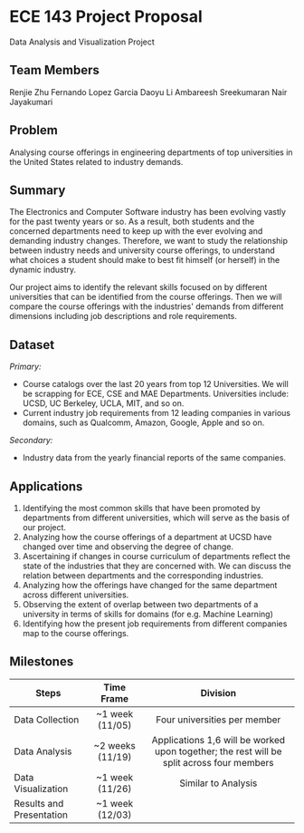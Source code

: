 # ECE 143 Project Proposal
Data Analysis and Visualization Project

## Team Members
Renjie Zhu
Fernando Lopez Garcia
Daoyu Li
Ambareesh Sreekumaran Nair Jayakumari

## Problem
Analysing course offerings in engineering departments of top universities in the United States related to industry demands.

## Summary
The Electronics and Computer Software industry has been evolving vastly for the past twenty years or so. As a result, both students and the concerned departments need to keep up with the ever evolving and demanding industry changes. Therefore, we want to study the relationship between industry needs and university course offerings, to understand what choices a student should make to best fit himself (or herself) in the dynamic industry.

Our project aims to identify the relevant skills focused on by different universities that can be identified from the course offerings. Then we will compare the course offerings with the industries' demands from different dimensions including job descriptions and role requirements.

## Dataset
*Primary:*
- Course catalogs over the last 20 years from top 12 Universities. We will be scrapping for ECE, CSE and MAE Departments. Universities include: UCSD, UC Berkeley, UCLA, MIT, and so on.
- Current industry job requirements from 12 leading companies in various domains, such as Qualcomm, Amazon, Google, Apple and so on.

*Secondary:*
- Industry data from the yearly financial reports of the same companies.

## Applications
1. Identifying the most common skills that have been promoted by departments from different universities, which will serve as the basis of our project.
2. Analyzing how the course offerings of a department at UCSD have changed over time and observing the degree of change.
3. Ascertaining if changes in course curriculum of departments reflect the state of the industries that they are concerned with. We can discuss the relation between departments and the corresponding industries.
4. Analyzing how the offerings have changed for the same department across different universities.
5. Observing the extent of overlap between two departments of a university in terms of skills for domains (for e.g. Machine Learning)
6. Identifying how the present job requirements from different companies map to the course offerings.

## Milestones
| Steps                    | Time Frame       | Division                     |
| ------------------------ |:----------------:| :---------------------------:|
| Data Collection          | ~1 week (11/05)  | Four universities per member |
| Data Analysis            | ~2 weeks (11/19) | Applications 1,6 will be worked upon together; the rest will be split across four members  |
| Data Visualization       | ~1 week (11/26)  |  Similar to Analysis         |
| Results and Presentation | ~1 week (12/03)  |                              | 

